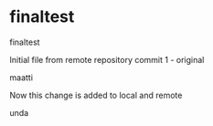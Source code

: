 # finaltest
finaltest

Initial file from remote repository
commit 1 - original

maatti

Now this change is added to local and remote

unda
